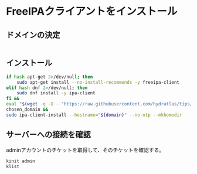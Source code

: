 # FreeIPAクライアントをインストール
## ドメインの決定
```sh

```

## インストール
```sh
if hash apt-get 2>/dev/null; then
    sudo apt-get install --no-install-recommends -y freeipa-client
elif hash dnf 2>/dev/null; then
    sudo dnf install -y ipa-client
fi &&
eval "$(wget -q -O - "https://raw.githubusercontent.com/hydratlas/tips/refs/heads/main/scripts/freeipa")" &&
chosen_domain &&
sudo ipa-client-install --hostname="${domain}" --no-ntp --mkhomedir
```

## サーバーへの接続を確認
adminアカウントのチケットを取得して、そのチケットを確認する。
```sh
kinit admin
klist
```
